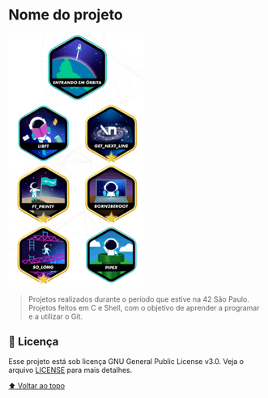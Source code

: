# Nome do projeto

<img src="fase1.png" alt="projetos realizados">

> Projetos realizados durante o período que estive na 42 São Paulo. Projetos feitos em C e Shell, com o objetivo de aprender a programar e a utilizar o Git.

## 📝 Licença

Esse projeto está sob licença GNU General Public License v3.0. Veja o arquivo [LICENSE](LICENSE) para mais detalhes.

[⬆ Voltar ao topo](#nome-do-projeto)<br>
